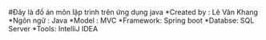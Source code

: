 #Đây là đồ án môn lập trình trên ứng dụng java
*Created by : Lê Văn Khang
*Ngôn ngữ : Java
*Model : MVC
*Framework: Spring boot
*Databse: SQL Server
*Tools: IntelliJ IDEA